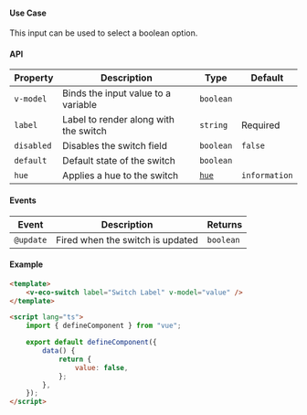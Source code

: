 #### Use Case

This input can be used to select a boolean option.

#### API

| Property   | Description                           | Type                | Default       |
| ---------- | ------------------------------------- | ------------------- | ------------- |
| `v-model`  | Binds the input value to a variable   | `boolean`           |               |
| `label`    | Label to render along with the switch | `string`            | Required      |
| `disabled` | Disables the switch field             | `boolean`           | `false`       |
| `default`  | Default state of the switch           | `boolean`           |               |
| `hue`      | Applies a hue to the switch           | [`hue`](/types#hue) | `information` |

#### Events

| Event     | Description                      | Returns   |
| --------- | -------------------------------- | --------- |
| `@update` | Fired when the switch is updated | `boolean` |

#### Example

```html
<template>
	<v-eco-switch label="Switch Label" v-model="value" />
</template>

<script lang="ts">
	import { defineComponent } from "vue";

	export default defineComponent({
		data() {
			return {
				value: false,
			};
		},
	});
</script>
```
